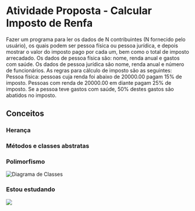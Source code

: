 # Atividade Proposta - Calcular Imposto de Renfa
Fazer um programa para ler os dados de N contribuintes (N fornecido pelo usuário), os quais podem ser pessoa física ou pessoa jurídica, e depois mostrar o valor do imposto pago por cada um, bem como o total de imposto arrecadado.
Os dados de pessoa física são: nome, renda anual e gastos com saúde. Os dados de pessoa jurídica são nome, renda anual e número de funcionários. As regras para cálculo de imposto são as seguintes:
Pessoa física: pessoas cuja renda foi abaixo de 20000.00 pagam 15% de imposto. Pessoas com renda de 20000.00 em diante pagam 25% de imposto. Se a pessoa teve gastos com saúde, 50% destes gastos são abatidos no imposto.

## Conceitos
### Herança
### Métodos e classes abstratas
### Polimorfismo

![Diagrama de Classes](https://github.com/user-attachments/assets/47e43be1-ed99-4284-b7d5-7e0eb10ec057)

### Estou estudando
![](https://img.shields.io/badge/Java-ED8B00?style=for-the-badge&logo=openjdk&logoColor=white) 

